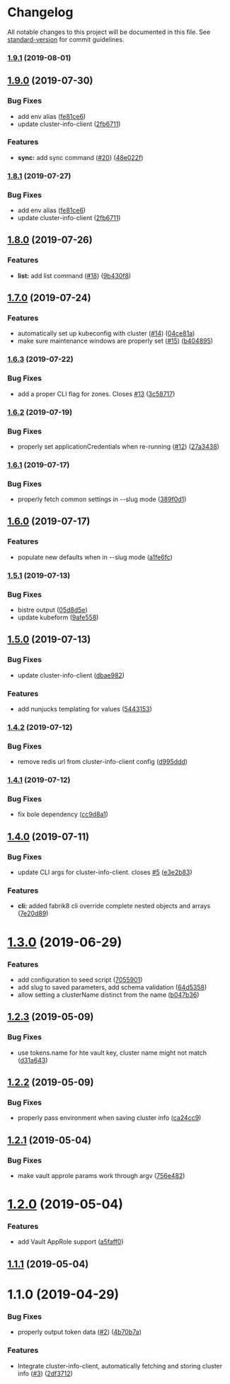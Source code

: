 # Changelog

All notable changes to this project will be documented in this file. See [standard-version](https://github.com/conventional-changelog/standard-version) for commit guidelines.

### [1.9.1](https://github.com/npm-wharf/fabrik8/compare/v1.9.0...v1.9.1) (2019-08-01)



## [1.9.0](https://github.com/npm-wharf/fabrik8/compare/v1.8.0...v1.9.0) (2019-07-30)


### Bug Fixes

* add env alias ([fe81ce6](https://github.com/npm-wharf/fabrik8/commit/fe81ce6))
* update cluster-info-client ([2fb6711](https://github.com/npm-wharf/fabrik8/commit/2fb6711))


### Features

* **sync:** add sync command ([#20](https://github.com/npm-wharf/fabrik8/issues/20)) ([48e022f](https://github.com/npm-wharf/fabrik8/commit/48e022f))



### [1.8.1](https://github.com/npm-wharf/fabrik8/compare/v1.8.0...v1.8.1) (2019-07-27)


### Bug Fixes

* add env alias ([fe81ce6](https://github.com/npm-wharf/fabrik8/commit/fe81ce6))
* update cluster-info-client ([2fb6711](https://github.com/npm-wharf/fabrik8/commit/2fb6711))



## [1.8.0](https://github.com/npm-wharf/fabrik8/compare/v1.7.0...v1.8.0) (2019-07-26)


### Features

* **list:** add list command ([#18](https://github.com/npm-wharf/fabrik8/issues/18)) ([9b430f8](https://github.com/npm-wharf/fabrik8/commit/9b430f8))



## [1.7.0](https://github.com/npm-wharf/fabrik8/compare/v1.6.3...v1.7.0) (2019-07-24)


### Features

* automatically set up kubeconfig with cluster ([#14](https://github.com/npm-wharf/fabrik8/issues/14)) ([04ce81a](https://github.com/npm-wharf/fabrik8/commit/04ce81a))
* make sure maintenance windows are properly set ([#15](https://github.com/npm-wharf/fabrik8/issues/15)) ([b404895](https://github.com/npm-wharf/fabrik8/commit/b404895))



### [1.6.3](https://github.com/npm-wharf/fabrik8/compare/v1.6.2...v1.6.3) (2019-07-22)


### Bug Fixes

* add a proper CLI flag for zones.  Closes [#13](https://github.com/npm-wharf/fabrik8/issues/13) ([3c58717](https://github.com/npm-wharf/fabrik8/commit/3c58717))



### [1.6.2](https://github.com/npm-wharf/fabrik8/compare/v1.6.1...v1.6.2) (2019-07-19)


### Bug Fixes

* properly set applicationCredentials when re-running ([#12](https://github.com/npm-wharf/fabrik8/issues/12)) ([27a3438](https://github.com/npm-wharf/fabrik8/commit/27a3438))



### [1.6.1](https://github.com/npm-wharf/fabrik8/compare/v1.6.0...v1.6.1) (2019-07-17)


### Bug Fixes

* properly fetch common settings in --slug mode ([389f0d1](https://github.com/npm-wharf/fabrik8/commit/389f0d1))



## [1.6.0](https://github.com/npm-wharf/fabrik8/compare/v1.5.1...v1.6.0) (2019-07-17)


### Features

* populate new defaults when in --slug mode ([a1fe6fc](https://github.com/npm-wharf/fabrik8/commit/a1fe6fc))



### [1.5.1](https://github.com/npm-wharf/fabrik8/compare/v1.5.0...v1.5.1) (2019-07-13)


### Bug Fixes

* bistre output ([05d8d5e](https://github.com/npm-wharf/fabrik8/commit/05d8d5e))
* update kubeform ([9afe558](https://github.com/npm-wharf/fabrik8/commit/9afe558))



## [1.5.0](https://github.com/npm-wharf/fabrik8/compare/v1.4.2...v1.5.0) (2019-07-13)


### Bug Fixes

* update cluster-info-client ([dbae982](https://github.com/npm-wharf/fabrik8/commit/dbae982))


### Features

* add nunjucks templating for values ([5443153](https://github.com/npm-wharf/fabrik8/commit/5443153))



### [1.4.2](https://github.com/npm-wharf/fabrik8/compare/v1.4.1...v1.4.2) (2019-07-12)


### Bug Fixes

* remove redis url from cluster-info-client config ([d995ddd](https://github.com/npm-wharf/fabrik8/commit/d995ddd))



### [1.4.1](https://github.com/npm-wharf/fabrik8/compare/v1.4.0...v1.4.1) (2019-07-12)


### Bug Fixes

* fix bole dependency ([cc9d8a1](https://github.com/npm-wharf/fabrik8/commit/cc9d8a1))



## [1.4.0](https://github.com/npm-wharf/fabrik8/compare/v1.3.0...v1.4.0) (2019-07-11)


### Bug Fixes

* update CLI args for cluster-info-client.  closes [#5](https://github.com/npm-wharf/fabrik8/issues/5) ([e3e2b83](https://github.com/npm-wharf/fabrik8/commit/e3e2b83))


### Features

* **cli:** added fabrik8 cli override complete nested objects and arrays ([7e20d89](https://github.com/npm-wharf/fabrik8/commit/7e20d89))



<a name="1.3.0"></a>
# [1.3.0](https://github.com/npm-wharf/fabrik8/compare/v1.2.3...v1.3.0) (2019-06-29)


### Features

* add configuration to seed script ([7055901](https://github.com/npm-wharf/fabrik8/commit/7055901))
* add slug to saved parameters, add schema validation ([64d5358](https://github.com/npm-wharf/fabrik8/commit/64d5358))
* allow setting a clusterName distinct from the name ([b047b36](https://github.com/npm-wharf/fabrik8/commit/b047b36))



<a name="1.2.3"></a>
## [1.2.3](https://github.com/npm-wharf/fabrik8/compare/v1.2.2...v1.2.3) (2019-05-09)


### Bug Fixes

* use tokens.name for hte vault key, cluster name might not match ([d31a643](https://github.com/npm-wharf/fabrik8/commit/d31a643))



<a name="1.2.2"></a>
## [1.2.2](https://github.com/npm-wharf/fabrik8/compare/v1.2.1...v1.2.2) (2019-05-09)


### Bug Fixes

* properly pass environment when saving cluster info ([ca24cc9](https://github.com/npm-wharf/fabrik8/commit/ca24cc9))



<a name="1.2.1"></a>
## [1.2.1](https://github.com/npm-wharf/fabrik8/compare/v1.2.0...v1.2.1) (2019-05-04)


### Bug Fixes

* make vault approle params work through argv ([756e482](https://github.com/npm-wharf/fabrik8/commit/756e482))



<a name="1.2.0"></a>
# [1.2.0](https://github.com/npm-wharf/fabrik8/compare/v1.1.1...v1.2.0) (2019-05-04)


### Features

* add Vault AppRole support ([a5faff0](https://github.com/npm-wharf/fabrik8/commit/a5faff0))



<a name="1.1.1"></a>
## [1.1.1](https://github.com/npm-wharf/fabrik8/compare/v1.1.0...v1.1.1) (2019-05-04)



<a name="1.1.0"></a>
# 1.1.0 (2019-04-29)


### Bug Fixes

* properly output token data ([#2](https://github.com/npm-wharf/fabrik8/issues/2)) ([4b70b7a](https://github.com/npm-wharf/fabrik8/commit/4b70b7a))


### Features

* Integrate cluster-info-client, automatically fetching and storing cluster info ([#3](https://github.com/npm-wharf/fabrik8/issues/3)) ([2df3712](https://github.com/npm-wharf/fabrik8/commit/2df3712))
